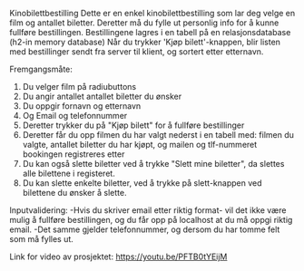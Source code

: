 Kinobilettbestilling 
Dette er en enkel kinobilettbestilling som lar deg velge en film og antallet biletter. Deretter må du fylle ut personlig info for å kunne fullføre bestillingen.
Bestillingene lagres i en tabell på en relasjonsdatabase (h2-in memory database)
Når du trykker 'Kjøp bilett'-knappen, blir listen med bestillinger sendt fra server til klient, og sortert etter etternavn.

Fremgangsmåte: 
1. Du velger film på radiubuttons
2. Du angir antallet antallet biletter du ønsker
3. Du oppgir fornavn og etternavn
4. Og Email og telefonnummer
5. Deretter trykker du på "Kjøp bilett" for å fullføre bestillinger
7. Deretter får du opp filmen du har valgt nederst i en tabell med:
   filmen du valgte, antallet biletter du har kjøpt, og mailen og tlf-nummeret bookingen registreres etter
8. Du kan også slette biletter ved å trykke "Slett mine biletter", da slettes alle bilettene i registeret.
9. Du kan slette enkelte biletter, ved å trykke på slett-knappen ved bilettene du ønsker å slette.

Inputvalidering: 
-Hvis du skriver email etter riktig format- vil det ikke være mulig å fullføre bestillingen,
og du får opp på localhost at du må oppgi riktig email.
-Det samme gjelder telefonnummer, og dersom du har tomme felt som må fylles ut.









Link for video av prosjektet: https://youtu.be/PFTB0tYEijM
